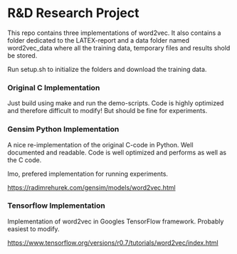 # R&D Research Project

This repo contains three implementations of word2vec.
It also contains a folder dedicated to the LATEX-report and a data folder named word2vec_data where all the training data, temporary files and results shold be stored.

Run setup.sh to initialize the folders and download the training data.

### Original C Implementation

Just build using make and run the demo-scripts.
Code is highly optimized and therefore difficult to modify! But should be fine for experiments.

### Gensim Python Implementation

A nice re-implementation of the original C-code in Python. Well documented and readable. Code is well optimized and performs as well as the C code.

Imo, prefered implementation for running experiments.

https://radimrehurek.com/gensim/models/word2vec.html

### Tensorflow Implementation

Implementation of word2vec in Googles TensorFlow framework. Probably easiest to modify.

https://www.tensorflow.org/versions/r0.7/tutorials/word2vec/index.html
